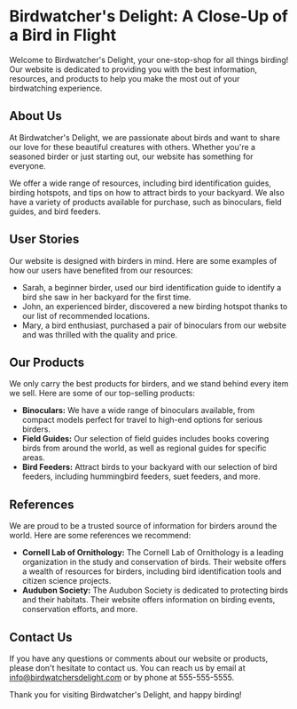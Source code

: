 <!--
Write me content for website with wallpaper which alt text is:

"A close-up of a bird in flight"

The name/title of the page should not be 1:1 copy of the alt text but rather a real content of the website which is using this wallpaper.

- Use markdown format 
- Start with the heading
- The content should look like a real website 
- Include real sections like references, contact, user stories, etc. use things relevant to the page purpose.
- Feel free to use structure like headings, bullets, numbering, blockquotes, paragraphs, horizontal lines, etc.
- You can use formatting like bold or _italic_
- You can include UTF-8 emojis
- Links should be only #hash anchors (and you can refer to the document itself)
- Do not include images
-->

<!--font:Poppins.-->

# Birdwatcher's Delight: A Close-Up of a Bird in Flight

Welcome to Birdwatcher's Delight, your one-stop-shop for all things birding! Our website is dedicated to providing you with the best information, resources, and products to help you make the most out of your birdwatching experience.

## About Us

At Birdwatcher's Delight, we are passionate about birds and want to share our love for these beautiful creatures with others. Whether you're a seasoned birder or just starting out, our website has something for everyone.

We offer a wide range of resources, including bird identification guides, birding hotspots, and tips on how to attract birds to your backyard. We also have a variety of products available for purchase, such as binoculars, field guides, and bird feeders.

## User Stories

Our website is designed with birders in mind. Here are some examples of how our users have benefited from our resources:

- Sarah, a beginner birder, used our bird identification guide to identify a bird she saw in her backyard for the first time.
- John, an experienced birder, discovered a new birding hotspot thanks to our list of recommended locations.
- Mary, a bird enthusiast, purchased a pair of binoculars from our website and was thrilled with the quality and price.

## Our Products

We only carry the best products for birders, and we stand behind every item we sell. Here are some of our top-selling products:

- **Binoculars:** We have a wide range of binoculars available, from compact models perfect for travel to high-end options for serious birders.
- **Field Guides:** Our selection of field guides includes books covering birds from around the world, as well as regional guides for specific areas.
- **Bird Feeders:** Attract birds to your backyard with our selection of bird feeders, including hummingbird feeders, suet feeders, and more.

## References

We are proud to be a trusted source of information for birders around the world. Here are some references we recommend:

- **Cornell Lab of Ornithology:** The Cornell Lab of Ornithology is a leading organization in the study and conservation of birds. Their website offers a wealth of resources for birders, including bird identification tools and citizen science projects.
- **Audubon Society:** The Audubon Society is dedicated to protecting birds and their habitats. Their website offers information on birding events, conservation efforts, and more.

## Contact Us

If you have any questions or comments about our website or products, please don't hesitate to contact us. You can reach us by email at info@birdwatchersdelight.com or by phone at 555-555-5555.

Thank you for visiting Birdwatcher's Delight, and happy birding!

